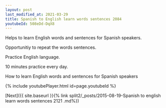 ```yaml
---
layout: post
last_modified_at: 2021-03-29
title: Spanish to English learn words sentences 2084 
youtubeId: 508eDd-DqX8
---
```

 
 
Helps to learn English words and sentences for Spanish speakers.

Opportunitiy to repeat the words sentences. 

Practice English language. 
 
10 minutes practice every day. 
 
How to learn English words and sentences for Spanish speakers 
 
{% include youtubePlayer.html id=page.youtubeId %}
 
 
[Next]({{ site.baseurl }}{% link  split2/_posts/2015-08-19-Spanish to english learn words sentences 2121 .md%})
 

